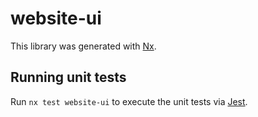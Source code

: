 # website-ui

This library was generated with [Nx](https://nx.dev).

## Running unit tests

Run `nx test website-ui` to execute the unit tests via [Jest](https://jestjs.io).
